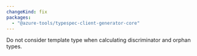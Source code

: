 ```yaml
---
changeKind: fix
packages:
  - "@azure-tools/typespec-client-generator-core"
---
```


Do not consider template type when calculating discriminator and orphan types.